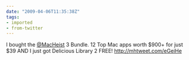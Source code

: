 ```yaml
---
date: "2009-04-06T11:35:38Z"
tags:
- imported
- from-twitter
---
```

I bought the [@MacHeist](/twitter/#/MacHeist) 3 Bundle. 12 Top Mac apps worth $900+ for just $39 AND I just got Delicious Library 2 FREE\! http://mhtweet.com/eGeiHe
